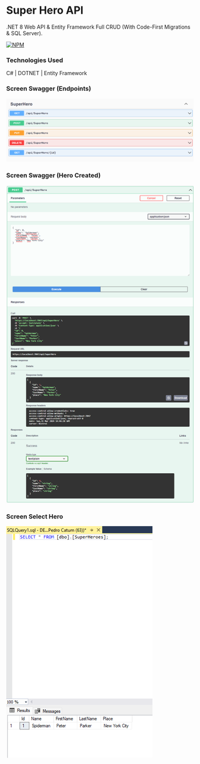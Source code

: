 # Super Hero API

.NET 8 Web API & Entity Framework Full CRUD (With Code-First Migrations & SQL Server).

[![NPM](https://img.shields.io/npm/l/dotnet)](https://github.com/pestana-catumbela/SuperHeroAPI/blob/main/LICENSE)

### Technologies Used
C# | DOTNET | Entity Framework

### Screen Swagger (Endpoints)
![Screen Swagger Endpoint](https://github.com/pestana-catumbela/SuperHeroAPI/blob/main/assets/SuperHero-Endpoints.png)

### Screen Swagger (Hero Created)
![Screen Swagger Hero Created](https://github.com/pestana-catumbela/SuperHeroAPI/blob/main/assets/SuperHero-200OK.png)

### Screen Select Hero
![Screen Select Hero](https://github.com/pestana-catumbela/SuperHeroAPI/blob/main/assets/SuperHero-SelectHeroes.png)
